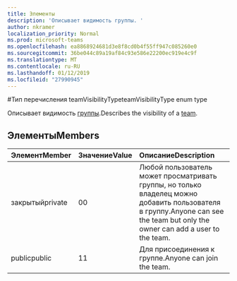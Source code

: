 ```yaml
---
title: Элементы
description: 'Описывает видимость группы. '
author: nkramer
localization_priority: Normal
ms.prod: microsoft-teams
ms.openlocfilehash: ea8868924681d3e8f8cd0b4f55ff947c085260e0
ms.sourcegitcommit: 36be044c89a19af84c93e586e22200ec919e4c9f
ms.translationtype: MT
ms.contentlocale: ru-RU
ms.lasthandoff: 01/12/2019
ms.locfileid: "27990945"
---
```

#<a name="teamvisibilitytype-enum-type"></a><span data-ttu-id="1f6ea-103">Тип перечисления teamVisibilityType</span><span class="sxs-lookup"><span data-stu-id="1f6ea-103">teamVisibilityType enum type</span></span>



<span data-ttu-id="1f6ea-104">Описывает видимость [группы](../resources/team.md).</span><span class="sxs-lookup"><span data-stu-id="1f6ea-104">Describes the visibility of a [team](../resources/team.md).</span></span> 

## <a name="members"></a><span data-ttu-id="1f6ea-105">Элементы</span><span class="sxs-lookup"><span data-stu-id="1f6ea-105">Members</span></span>

| <span data-ttu-id="1f6ea-106">Элемент</span><span class="sxs-lookup"><span data-stu-id="1f6ea-106">Member</span></span> | <span data-ttu-id="1f6ea-107">Значение</span><span class="sxs-lookup"><span data-stu-id="1f6ea-107">Value</span></span>| <span data-ttu-id="1f6ea-108">Описание</span><span class="sxs-lookup"><span data-stu-id="1f6ea-108">Description</span></span> |
|:---------------|:--------|:----------|
|<span data-ttu-id="1f6ea-109">закрытый</span><span class="sxs-lookup"><span data-stu-id="1f6ea-109">private</span></span>|<span data-ttu-id="1f6ea-110">0</span><span class="sxs-lookup"><span data-stu-id="1f6ea-110">0</span></span>|<span data-ttu-id="1f6ea-111">Любой пользователь может просматривать группы, но только владелец можно добавить пользователя в группу.</span><span class="sxs-lookup"><span data-stu-id="1f6ea-111">Anyone can see the team but only the owner can add a user to the team.</span></span>|
|<span data-ttu-id="1f6ea-112">public</span><span class="sxs-lookup"><span data-stu-id="1f6ea-112">public</span></span>|<span data-ttu-id="1f6ea-113">1</span><span class="sxs-lookup"><span data-stu-id="1f6ea-113">1</span></span>|<span data-ttu-id="1f6ea-114">Для присоединения к группе.</span><span class="sxs-lookup"><span data-stu-id="1f6ea-114">Anyone can join the team.</span></span>|
